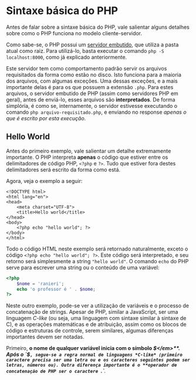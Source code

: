 # Sintaxe básica do PHP

Antes de falar sobre a sintaxe básica do PHP, vale salientar alguns detalhes sobre como o PHP funciona no modelo cliente-servidor.

Como sabe-se, o PHP possui um [servidor embutido](https://www.php.net/manual/pt_BR/features.commandline.webserver.php), que utiliza a pasta atual como raiz. Para utilizá-lo, basta executar o comando `php -S localhost:8000`, como já explicado anteriormente.

Este servidor tem como comportamento padrão servir os arquivos requisitados da forma como estão no disco. Isto funciona para a maioria dos arquivos, com algumas exceções. Uma dessas exceções, e a mais importante delas é para os que possuem a extensão `.php`. Para estes arquivos, o servidor embutido de PHP (assim como servidores PHP em geral), antes de enviá-lo, esses arquivos são **interpretados**. De forma simplória, é como se, internamente, o servidor estivesse executando o comando `php arquivo-requisitado.php`, e enviando no response *apenas o que é escrito por esta execução*.

## Hello World

Antes do primeiro exemplo, vale salientar um detalhe extremamente importante. O PHP interpreta **apenas** o código que estiver entre os delimitadores de código PHP, `<?php` e `?>`. Tudo que estiver fora destes delimitadores será escrito da forma como está.

Agora, veja o exemplo a seguir:
```html+php
<!DOCTYPE html>
<html lang="en">
<head>
    <meta charset="UTF-8">
    <title>Hello world</title>
</head>
<body>
    <?php echo "hello world"; ?>
</body>
</html>
```

Todo o código HTML neste exemplo será retornado naturalmente, exceto o código `<?php echo "hello world"; ?>`. Este código será interpretado, e seu retorno será simplesmente a string `"hello world"`. O comando `echo` do PHP serve para escrever uma string ou o conteúdo de uma variável:
```php
<?php
    $nome = 'ranieri';
    echo 'o professor é ' . $nome;
?>
```

Neste outro exemplo, pode-se ver a utilização de variáveis e o processo de concatenação de strings. Apesar de PHP, similar a JavaScript, ser uma linguagem *C-like* (ou seja, uma linguagem com sintaxe similar à sintaxe de C), e as operações matemáticas e de atribuição, assim como os blocos de código e estruturas de controle, serem similares, algumas diferenças importantes devem ser notadas.

Primeiro, **o nome de qualquer variável inicia com o símbolo <em>$</em>**. Após o `$`, segue-se a regra normal de linguagens *C-like* (primeiro caractere precisa ser uma letra ou `_` e os caracteres seguintes podem ser letras, números ou `_`). Outra diferença importante é o **operador de concatenação de PHP ser o caractere `.`**.